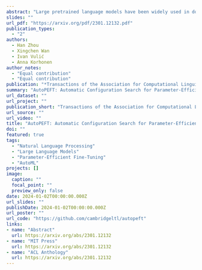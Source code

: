 ```yaml
---
abstract: "Large pretrained language models have been widely used in downstream NLP tasks via task-specific fine-tuning. Recently, an array of Parameter-Efficient Fine-Tuning (PEFT) methods have also achieved strong task performance while updating a much smaller number of parameters compared to full model tuning. However, it is non-trivial to make informed per-task design choices (i.e., to create PEFT configurations) concerning the selection of PEFT architectures and modules, the number of tunable parameters, and even the layers in which the PEFT modules are inserted. Consequently, it is highly likely that the current, manually set PEFT configurations might be suboptimal for many tasks from the perspective of the performance-to-efficiency trade-off. To address the core question of the PEFT configuration selection that aims to control and maximise the balance between performance and parameter efficiency, we first define a rich configuration search space spanning multiple representative PEFT modules along with finer-grained configuration decisions over the modules (e.g., parameter budget, insertion layer). We then propose AutoPEFT, a novel framework to traverse this configuration space: it automatically configures multiple PEFT modules via high-dimensional Bayesian optimisation. We show the resource scalability and task transferability of AutoPEFT-found configurations, outperforming existing PEFT methods on average on the standard GLUE benchmark while conducting the configuration search on a single task. The per-task AutoPEFT-based configuration search even outperforms full-model fine-tuning."
slides: ""
url_pdf: "https://arxiv.org/pdf/2301.12132.pdf"
publication_types:
  - "2"
authors:
  - Han Zhou
  - Xingchen Wan
  - Ivan Vulić
  - Anna Korhonen
author_notes: 
  - "Equal contribution"
  - "Equal contribution"
publication: "*Transactions of the Association for Computational Linguistics (TACL)*"
summary: "AutoPEFT: Automatic Configuration Search for Parameter-Efficient Fine-Tuning"
url_dataset: ""
url_project: ""
publication_short: "Transactions of the Association for Computational Linguistics (TACL)"
url_source: ""
url_video: ""
title: "AutoPEFT: Automatic Configuration Search for Parameter-Efficient Fine-Tuning"
doi: ""
featured: true
tags: 
  - "Natural Language Processing"
  - "Large Language Models"
  - "Parameter-Efficient Fine-Tuning"
  - "AutoML"
projects: []
image:
  caption: ""
  focal_point: ""
  preview_only: false
date: 2024-01-02T00:00:00.000Z
url_slides: ""
publishDate: 2024-01-02T00:00:00.000Z
url_poster: ""
url_code: "https://github.com/cambridgeltl/autopeft"
links:
- name: "Abstract"
  url: https://arxiv.org/abs/2301.12132
- name: "MIT Press"
  url: https://arxiv.org/abs/2301.12132
- name: "ACL Anthology"
  url: https://arxiv.org/abs/2301.12132
---
```

